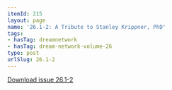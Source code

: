 ```yaml
---
itemId: 215
layout: page
name: '26.1-2: A Tribute to Stanley Krippner, PhD'
tags:
- hasTag: dreamnetwork
- hasTag: dream-network-volume-26
type: post
urlSlug: 26.1-2
---
```

<a href="files/pdfs/Volume_26/26.1-26.2_krippner.pdf" download="">Download issue 26.1-2</a>